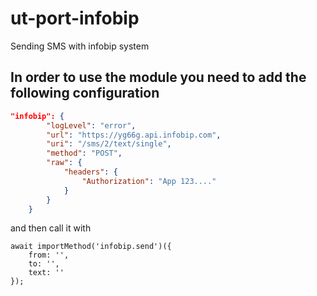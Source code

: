 # ut-port-infobip

Sending SMS with infobip system

## In order to use the module you need to add the following configuration

```json
"infobip": {
        "logLevel": "error",
        "url": "https://yg66g.api.infobip.com",
        "uri": "/sms/2/text/single",
        "method": "POST",
        "raw": {
            "headers": {
                "Authorization": "App 123...."
            }
        }
    }
```

and then call it with

```nodejs
await importMethod('infobip.send')({
    from: '',
    to: '',
    text: ''
});
```
